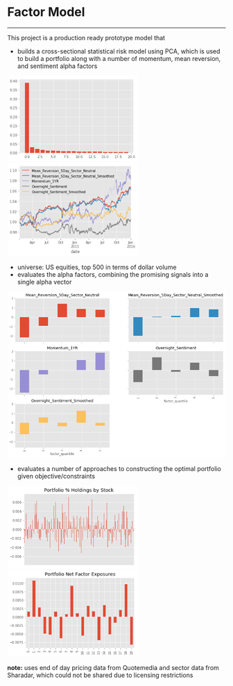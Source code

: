 
# Factor Model
---

This project is a production ready prototype model that 
  - builds a cross-sectional statistical risk model using PCA, which is used to build a portfolio along with a number of momentum, mean reversion, and sentiment alpha factors 
  
<img src="assets/explained_variance.PNG" alt="drawing" width="300px"/> 

<img src="assets/factor_returns.PNG" alt="drawing" width="300px"/>

  - universe: US equities, top 500 in terms of dollar volume
  - evaluates the alpha factors, combining the promising signals into a single alpha vector <br/> 
  
<img src="assets/factor_returns_quantile.PNG" alt="drawing" width="600px"/>

  - evaluates a number of approaches to constructing the optimal portfolio given objective/constraints 
  
<img src="assets/port_holdings.PNG" alt="drawing" width="300px"/> 

<img src="assets/port_risk_exposures.PNG" alt="drawing" width="300px"/>
  
**note:** uses end of day pricing data from Quotemedia and sector data from Sharadar, which could not be shared due to licensing restrictions
